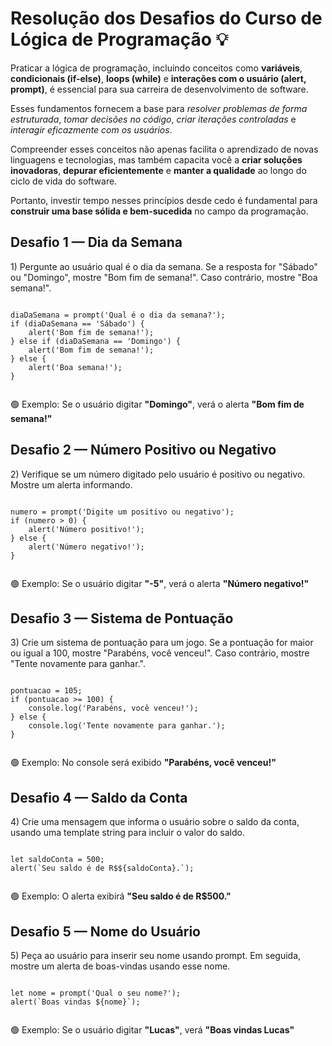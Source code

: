 # <body>
  <h1>Resolução dos Desafios do Curso de Lógica de Programação 💡</h1>

  <p>Praticar a lógica de programação, incluindo conceitos como <strong>variáveis</strong>, <strong>condicionais (if-else)</strong>, <strong>loops (while)</strong> e <strong>interações com o usuário (alert, prompt)</strong>, é essencial para sua carreira de desenvolvimento de software.</p>
  <p>Esses fundamentos fornecem a base para <em>resolver problemas de forma estruturada</em>, <em>tomar decisões no código</em>, <em>criar iterações controladas</em> e <em>interagir eficazmente com os usuários</em>.</p>
  <p>Compreender esses conceitos não apenas facilita o aprendizado de novas linguagens e tecnologias, mas também capacita você a <strong>criar soluções inovadoras</strong>, <strong>depurar eficientemente</strong> e <strong>manter a qualidade</strong> ao longo do ciclo de vida do software.</p>
  <p>Portanto, investir tempo nesses princípios desde cedo é fundamental para <strong>construir uma base sólida e bem-sucedida</strong> no campo da programação.</p>

  <div class="desafio">
    <h2>Desafio 1 — Dia da Semana</h2>
    <div class="enunciado">
      1) Pergunte ao usuário qual é o dia da semana. Se a resposta for "Sábado" ou "Domingo", mostre "Bom fim de semana!". Caso contrário, mostre "Boa semana!".
    </div>
    <pre><code class="language-javascript">
diaDaSemana = prompt('Qual é o dia da semana?');
if (diaDaSemana == 'Sábado') {
    alert('Bom fim de semana!');
} else if (diaDaSemana == 'Domingo') {
    alert('Bom fim de semana!');
} else {
    alert('Boa semana!');
}
    </code></pre>
    <div class="resposta">🟢 Exemplo: Se o usuário digitar <strong>"Domingo"</strong>, verá o alerta <strong>"Bom fim de semana!"</strong></div>
  </div>

  <div class="desafio">
    <h2>Desafio 2 — Número Positivo ou Negativo</h2>
    <div class="enunciado">
      2) Verifique se um número digitado pelo usuário é positivo ou negativo. Mostre um alerta informando.
    </div>
    <pre><code class="language-javascript">
numero = prompt('Digite um positivo ou negativo');
if (numero > 0) {
    alert('Número positivo!');
} else {
    alert('Número negativo!');
}
    </code></pre>
    <div class="resposta">🟢 Exemplo: Se o usuário digitar <strong>"-5"</strong>, verá o alerta <strong>"Número negativo!"</strong></div>
  </div>

  <div class="desafio">
    <h2>Desafio 3 — Sistema de Pontuação</h2>
    <div class="enunciado">
      3) Crie um sistema de pontuação para um jogo. Se a pontuação for maior ou igual a 100, mostre "Parabéns, você venceu!". Caso contrário, mostre "Tente novamente para ganhar.".
    </div>
    <pre><code class="language-javascript">
pontuacao = 105;
if (pontuacao >= 100) {
    console.log('Parabéns, você venceu!');
} else {
    console.log('Tente novamente para ganhar.');
}
    </code></pre>
    <div class="resposta">🟢 Exemplo: No console será exibido <strong>"Parabéns, você venceu!"</strong></div>
  </div>

  <div class="desafio">
    <h2>Desafio 4 — Saldo da Conta</h2>
    <div class="enunciado">
      4) Crie uma mensagem que informa o usuário sobre o saldo da conta, usando uma template string para incluir o valor do saldo.
    </div>
    <pre><code class="language-javascript">
let saldoConta = 500;
alert(`Seu saldo é de R$${saldoConta}.`);
    </code></pre>
    <div class="resposta">🟢 Exemplo: O alerta exibirá <strong>"Seu saldo é de R$500."</strong></div>
  </div>

  <div class="desafio">
    <h2>Desafio 5 — Nome do Usuário</h2>
    <div class="enunciado">
      5) Peça ao usuário para inserir seu nome usando prompt. Em seguida, mostre um alerta de boas-vindas usando esse nome.
    </div>
    <pre><code class="language-javascript">
let nome = prompt('Qual o seu nome?');
alert(`Boas vindas ${nome}`);
    </code></pre>
    <div class="resposta">🟢 Exemplo: Se o usuário digitar <strong>"Lucas"</strong>, verá <strong>"Boas vindas Lucas"</strong></div>
  </div>
</body>
</html>

